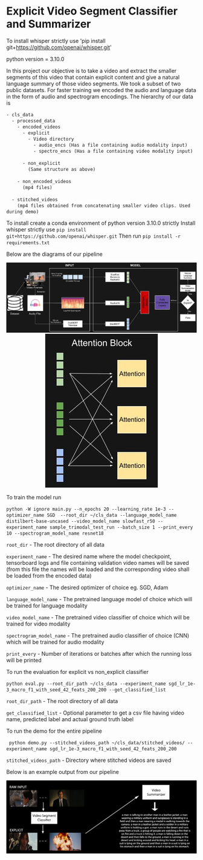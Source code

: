 # Explicit Video Segment Classifier and Summarizer
To install whisper strictly use 'pip install git+https://github.com/openai/whisper.git'

python version = 3.10.0

In this project our objective is to take a video and extract the smaller segments of this video that contain explicit content and give a natural language summary of those video segments. We took a subset of two public datasets. For faster training we encoded the audio and language data in the form of audio and spectrogram encodings. The hierarchy of our data is

    - cls_data
      - processed_data
        - encoded_videos
          - explicit
            - Video directory
              - audio_encs (Has a file containing audio modality input)
              - spectro_encs (Has a file containing video modality input)

          - non_explicit
            (Same structure as above)

        - non_encoded_videos
          (mp4 files)

      - stitched_videos
        (mp4 files obtained from concatenating smaller video clips. Used during demo)

To install create a conda environment of python version 3.10.0 strictly
Install whisper strictly use `pip install git+https://github.com/openai/whisper.git`
Then run `pip install -r requirements.txt`

Below are the diagrams of our pipeline

<p align="center">
     <img src="https://github.com/27rg5/Explicit-Video-Segment-Classifier-and-Summarizer/blob/master/pipeline1.jpg" alt="Pipeline">
     <img src="https://github.com/27rg5/Explicit-Video-Segment-Classifier-and-Summarizer/blob/master/pipeline2.jpg" alt="Attention Mechanism">
</p>

To train the model run
```
python -W ignore main.py --n_epochs 20 --learning_rate 1e-3 --optimizer_name SGD  --root_dir ~/cls_data --language_model_name distilbert-base-uncased --video_model_name slowfast_r50 --experiment_name sample_trimodal_test_run --batch_size 1 --print_every 10 --spectrogram_model_name resnet18
```

`root_dir` - The root directory of all data

`experiment_name` - The desired name where the model checkpoint, tensorboard logs and file containing validation video names will be saved (from this file the names will be loaded and the corresponding video shall be loaded from the encoded data)

`optimizer_name` - The desired optimizer of choice eg. SGD, Adam

`language_model_name` - The pretrained language model of choice which will be trained for language modality

`video_model_name` - The pretrained video classifier of choice which will be trained for video modality

`spectrogram_model_name` - The pretrained audio classifier of choice (CNN) which will be trained for audio modality

`print_every` - Number of iterations or batches after which the running loss will be printed

To run the evaluation for explicit vs non_explicit classifier
```
python eval.py --root_dir_path ~/cls_data --experiment_name sgd_lr_1e-3_macro_f1_with_seed_42_feats_200_200 --get_classified_list 
```

`root_dir_path` - The root directory of all data

`get_classified_list` - Optional parameter to get a csv file having video name, predicted label and actual ground truth label

To run the demo for the entire pipeline
```
 python demo.py --stitched_videos_path ~/cls_data/stitched_videos/ --experiment_name sgd_lr_1e-3_macro_f1_with_seed_42_feats_200_200 
```

`stitched_videos_path` - Directory where stitched videos are saved

Below is an example output from our pipeline

<p align="center">
    <img src="https://github.com/27rg5/Explicit-Video-Segment-Classifier-and-Summarizer/blob/master/results.jpeg" alt="Results">
</p>
